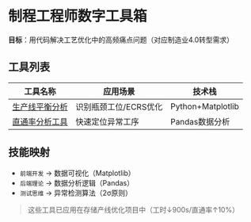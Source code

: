 # 制程工程师数字工具箱
**目标**：用代码解决工艺优化中的高频痛点问题（对应制造业4.0转型需求）

## 工具列表
| 工具名称 | 应用场景 | 技术栈 |
|----------|----------|--------|
| [生产线平衡分析](line_balance_calculator.py) | 识别瓶颈工位/ECRS优化 | Python+Matplotlib |
| [直通率分析工具](yield_analyzer.py) | 快速定位异常工序 | Pandas数据分析 |

## 技能映射
- `前端开发` → 数据可视化（Matplotlib）
- `后端理论` → 数据分析逻辑（Pandas）
- `测试思维` → 异常检测算法（2σ原则）

> 这些工具已应用在存储产线优化项目中（工时↓900s/直通率↑10%）

